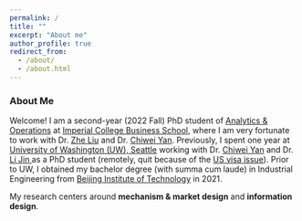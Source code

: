 ```yaml
---
permalink: /
title: ""
excerpt: "About me"
author_profile: true
redirect_from: 
  - /about/
  - /about.html
---
```

### About Me

Welcome! I am a second-year (2022 Fall) PhD student of [Analytics & Operations](https://www.imperial.ac.uk/business-school/faculty-research/academic-areas/analytics-operations/) at [Imperial College Business School](https://www.imperial.ac.uk/business-school/), where I am very fortunate to work with Dr. [Zhe Liu](https://blogs.imperial.ac.uk/zhe-liu/about/) and Dr. [Chiwei Yan](https://yanchiwei.github.io/index.html). Previously, I spent one year at [University of Washington (UW), Seattle](https://www.washington.edu/) working with Dr. [Chiwei Yan](https://yanchiwei.github.io/index.html) and Dr. [Li Jin ](https://jinli.ji.sjtu.edu.cn/) as a PhD student (remotely, quit because of the [US visa issue](https://en.wikipedia.org/wiki/Proclamation_10043)). Prior to UW, I obtained my bachelor degree (with summa cum laude) in Industrial Engineering from [Beijing Institute of Technology](https://english.bit.edu.cn/) in 2021.



My research centers around **mechanism & market design** and **information design**. 

<!-- Recently, I hold a particular interest in *three-sided marketplace* and *information design*. -->

<!-- My research centers around **mechanism**, **information** and **market** design. Recently, I hold a particular interest in *transaction fee mechanism*, *information design with privacy*, and *three-sided marketplace*. 
 -->

<!-- Recently, I hold a particular interest in problems from *<u>online platforms</u>* and *<u>smart city operations</u>* with *<u>strategic agents</u>*. When analyzing these problems, I am broadly interested in tools from *game theory*, *stochastic process*, *optimization*, and *statistics*.
 -->


<!-- 
### News

- (April, 2023) Updated preprint [Sequential Elimination Contests with All-Pay Auctions](https://arxiv.org/abs/2205.08104).
- (February, 2023) New preprint [Efficiency of ETA Prediction](https://arxiv.org/abs/2112.09993).

 -->
